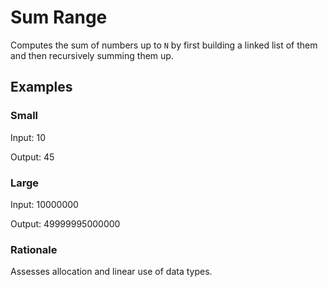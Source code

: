 # Sum Range

Computes the sum of numbers up to `N` by first building a linked list of them and then recursively summing them up.

## Examples

### Small

Input: 10

Output: 45

### Large

Input: 10000000

Output: 49999995000000

### Rationale

Assesses allocation and linear use of data types.
